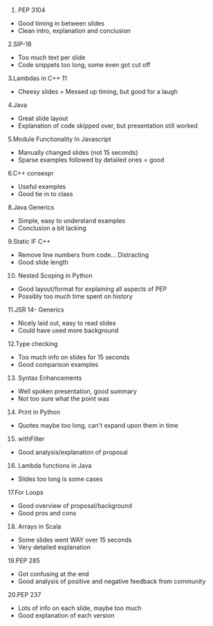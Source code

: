 1. PEP 3104
 - Good timing in between slides
 - Clean intro, explanation and conclusion

2.SIP-18
 - Too much text per slide
 - Code snippets too long, some even got cut off

3.Lambdas in C++ 11
 - Cheesy slides = Messed up timing, but good for a laugh

4.Java
 - Great slide layout
 - Explanation of code skipped over, but presentation still worked

5.Module Functionality In Javascript
 - Manually changed slides (not 15 seconds)
 - Sparse examples followed by detailed ones = good

6.C++ consexpr
 - Useful examples 
 - Good tie in to class

8.Java Generics
 - Simple, easy to understand examples
 - Conclusion a bit lacking

9.Static IF C++
 - Remove line numbers from code... Distracting
 - Good slide length

10. Nested Scoping in Python
 - Good layout/format for explaining all aspects of PEP
 - Possibly too much time spent on history

11.JSR 14- Generics
 - Nicely laid out, easy to read slides
 - Could have used more background

12.Type checking
 - Too much info on slides for 15 seconds
 - Good comparison examples

13. Syntax Enhancements
 - Well spoken presentation, good summary
 - Not too sure what the point was

14. Print in Python
 - Quotes maybe too long, can't expand upon them in time

15. withFilter
 - Good analysis/explanation of proposal

16. Lambda functions in Java
 - Slides too long is some cases

17.For Loops
 - Good overview of proposal/background
 - Good pros and cons

18. Arrays in Scala
 - Some slides went WAY over 15 seconds
 - Very detailed explanation

19.PEP 285
 - Got confusing at the end
 - Good analysis of positive and negative feedback from community

20.PEP 237
 - Lots of info on each slide, maybe too much
 - Good explanation of each version
